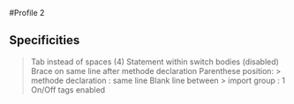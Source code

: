 #Profile 2

Specificities
-------------

> Tab instead of spaces (4) 
> Statement within switch bodies (disabled)
> Brace on same line after methode declaration
> Parenthese position:
	> methode declaration : same line
> Blank line between
	> import group : 1
> On/Off tags enabled